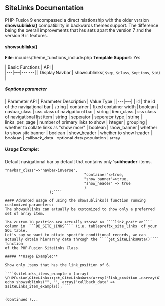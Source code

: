 ## SiteLinks Documentation

PHP-Fusion 9 encompassed a direct relationship with the older version **showsublinks()** compatibility in backwards themes support. The difference being the overall improvements that has sets apart the version 7 and the version 9 in features.

#### **showsublinks()**
**File**: incudes/theme_functions_include.php
**Template Support**: Yes

| Basic Functions 	| 	API 	|	 
|---|---|---|---|
| Display Navbar | showsublinks( ````$sep````, ````$class````, ````$options````, ````$id````) | 

##### **$options parameter**
| Parameter API | Parameter Description | Value Type | 
|---|---|
| 	id 				| 	the id of the navigational bar		| string 
|	container		| 	fixed container width 				| boolean
|	navbar_class 	| 	css class of navigational bar 		| string
| 	item_class		|	css class of navigational list item | string
| 	seperator		|	seperator type 						| string
| 	links_per_page	| 	number of  primary links to show 	| integer
| 	grouping		| 	whether to collate links as "show more"		| boolean
|	show_banner		| 	whether to show site banner  	| boolean
|	show_header		|	whether to show header		| boolean
|	callback_data	|	optional data population	| array

##### **Usage Example:**

Default navigational bar by default that contains only '**subheader**' items.

````echo showsublinks("", "", array(
"navbar_class"=>"navbar-inverse", 
									"container"=>true, 
									"show_banner"=>true, 
									"show_header" => true
									)
					);````

#### Advanced usage of using the showsublinks() function running customized parameters:
The showsublinks can actually be customized to show only a preferred set of array item.

The custom ID position are actually stored as ````link_position```` column in ````DB_SITE_LINKS```` (i.e. tableprefix_site_links) of your SQL table.
Let's say we want to obtain specific conditional records, we can actually obtain hierarchy data through the ````get_SiteLinksData()```` function
of the PHP-Fusion SiteLinks Class.

##### **Usage Example:**

Show only items that has the link_position of 6.

````$siteLinks_items_example = (array) \PHPFusion\SiteLinks::get_SiteLinksData(array('link_position'=>array(6)));
echo showsublinks("", "", array('callback_data' => $siteLinks_item_example));````


(Continued')...